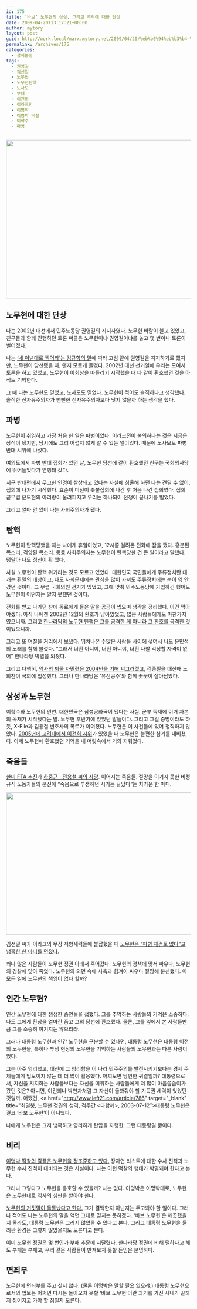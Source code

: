 ```yaml
---
id: 175
title: ‘바보’ 노무현의 상실, 그리고 추락에 대한 단상
date: 2009-04-20T13:17:21+00:00
author: mytory
layout: post
guid: http://work.local/marx.mytory.net/2009/04/20/%eb%b0%94%eb%b3%b4-%eb%85%b8%eb%ac%b4%ed%98%84%ec%9d%98-%ec%83%81%ec%8b%a4-%ea%b7%b8%eb%a6%ac%ea%b3%a0-%ec%b6%94%eb%9d%bd%ec%97%90-%eb%8c%80%ed%95%9c-%eb%8b%a8%ec%83%81/
permalink: /archives/175
categories:
  - 정치논평
tags:
  - 권영길
  - 김선일
  - 노무현
  - 노무현탄핵
  - 노사모
  - 부패
  - 이건희
  - 이라크전
  - 이명박
  - 이명박 떡찰
  - 이학수
  - 파병
---
```

<img src="http://work.local/marx.mytory.net/wp-content/uploads/1/cfile21.uf.14265D0F49EC75AC45620A.jpg" class="aligncenter" width="550" height="431" alt="" filename="Rho2.jpg" filemime="image/jpeg" />

## 노무현에 대한 단상

나는 2002년 대선에서 민주노동당 권영길의 지지자였다. 노무현 바람이 불고 있었고, 친구들과 함께 진행하던 토론 써클은 노무현이냐 권영길이냐를 놓고 몇 번이나 토론이 벌어졌다.

나는 <a href="http://gyuhang.net/entry/%EB%84%A4-%EC%9D%B4%EB%85%90%EB%8C%80%EB%A1%9C-%EC%B0%8D%EC%96%B4%EB%9D%BC" target="_blank" title="김규항, 네 이념대로 찍어라, 2002/04/03">‘네 이념대로 찍어라’는 김규항의 말</a>에 따라 고심 끝에 권영길을 지지하기로 했지만, 노무현이 당선됐을 때, 왠지 모르게 들떴다. 2002년 대선 선거일에 우리는 모여서 토론을 하고 있었고, 노무현이 이회창을 따돌리기 시작했을 때 다 같이 환호했던 것을 아직도 기억한다.

그 때 나는 노무현도 믿었고, 노사모도 믿었다. 노무현이 적어도 솔직하다고 생각했다. 솔직한 신자유주의자가 뻔뻔한 신자유주의자보다 낫지 않을까 하는 생각을 했다.

## 파병

노무현이 취임하고 가장 처음 한 일은 파병이었다. 이라크전이 불의하다는 것은 지금은 상식이 됐지만, 당시에도 그리 어렵지 않게 알 수 있는 일이었다. 때문에 노사모도 파병 반대 시위에 나섰다.

여의도에서 파병 반대 집회가 있던 날, 노무현 당선에 같이 환호했던 친구는 국회의사당에 뛰어들었다가 연행돼 갔다.

지구 반대편에서 무고한 인명이 살상돼고 있다는 사실에 침울해 하던 나는 견딜 수 없어, 집회에 나가기 시작했다. 효순이 미선이 촛불집회에 나간 후 처음 나간 집회였다. 집회 끝무렵 윤도현의 아리랑이 울려퍼지고 우리는 하나되어 전쟁이 끝나기를 빌었다.

그리고 얼마 안 있어 나는 사회주의자가 됐다.

## 탄핵

노무현이 탄핵당했을 때는 나에게 휴일이었고, 12시쯤 걸려온 전화에 잠을 깼다. 흥분된 목소리, 격앙된 목소리. 동료 사회주의자는 노무현이 탄핵당한 건 큰 일이라고 말했다. 덩달아 나도 정신이 확 깼다.

사실 노무현이 탄핵 위기라는 것도 모르고 있었다. 대한민국 국민들에게 주류정치란 대개는 환멸의 대상이고, 나도 사회문제에는 관심을 많이 가져도 주류정치에는 눈이 영 안 갔던 것이다. 그 무렵 국회의원 선거가 있었고, 그에 맞춰 민주노동당에 가입하긴 했어도 노무현이 어떤지는 알지 못했던 것이다.

전화를 받고 나가던 참에 동료에게 들은 말을 곰곰이 씹으며 생각을 정리했다. 이건 막아야겠다. 아직 나에겐 2002년 12월의 환호가 남아있었고, 많은 사람들에게도 마찬가지였으니까. 그리고 <a href="http://www.left21.com/article/1174" target="_blank" title="최일붕, 탄핵 정국의 배경ㆍ평가ㆍ과제, 격주간 〈다함께〉, 2004.3.20">한나라당의 노무현 탄핵은 그를 공격한 게 아니라 그 환호를 공격한 것</a>이었으니까.

그리고 또 며칠을 거리에서 보냈다. 뛰쳐나온 수많은 사람들 사이에 섞여서 나도 윤민석의 노래를 함께 불렀다. “그래서 너흰 아니야, 너흰 아니야, 너흰 나랄 걱정할 자격이 없어” 한나라당 박멸을 외쳤다.

그리고 다행히, <a href="http://www.left21.com/article/1184" target="_blank" title="‘한민당’을 역사의 쓰레기장에 내다 버리자, 격주간 〈다함께〉, 2004.3.20">역사의 퇴물 자민련은 2004년을 기해 찌그러졌고</a>, 김종필을 대신해 노회찬이 국회에 입성했다. 그러나 한나라당은 ‘유신공주’와 함께 꿋꿋이 살아남았다.

## 삼성과 노무현

이학수와 노무현의 인연. 대한민국은 삼성공화국이 됐다는 사실. 군부 독재에 이거 자본의 독재가 시작됐다는 말. 노무현 후반기에 있었던 말들이다. 그리고 그걸 증명이라도 하듯, X-File과 김용철 변호사의 폭로가 이어졌다. 노무현은 이 사건들에 있어 정직하지 않았다. <a href="http://www.left21.com/article/2037" target="_blank" title="이건희 박사학위 수여 저지는 정당했다, 격주간 〈다함께〉, 2005.5.4">2005년에 고려대에서 이건희 시위</a>가 있었을 때 노무현은 불편한 심기를 내비쳤다. 이제 노무현에 환호했던 기억을 내 머릿속에서 거의 지워졌다.

## 죽음들

<a href="http://www.left21.com/article/4074" target="_blank" title="강동훈, 한미FTA는 양극화 확대ㆍ강화 협정이다, 맞불, 2007-04-21">한미 FTA 추진</a>과 <a href="http://www.left21.com/article/3641" target="_blank" title="한규한, 진정한 폭력배는 우익과 노무현 정부다, 맞불, 2006-12-02">하중근ㆍ전용철 씨의 사망</a>. 이어지는 죽음들. 절망을 이기지 못한 비정규직 노동자들의 분신에 “죽음으로 투쟁하던 시기는 끝났다”는 차가운 한 마디.

<img src="http://work.local/marx.mytory.net/wp-content/uploads/1/cfile5.uf.141D260E49EC75504EEF6B.jpg" class="aligncenter" width="580" height="387" alt="" filename="Rho.jpg" filemime="image/jpeg" />

김선일 씨가 이라크의 무장 저항세력들에 붙잡혔을 때 <a href="http://www.left21.com/article/1369" target="_blank" title="정부의 파병 강행 방침이 김선일 씨를 죽였다, 격주간 〈다함께〉, 2004-06-26">노무현은 “파병 재검토 없다”고 냉혹한 한 마디를 던졌다.</a>

꽤나 많은 사람들이 노무현 정권 아래서 죽어갔다. 노무현의 정책에 맞서 싸우다, 노무현의 경찰에 맞아 죽었다. 노무현의 외면 속에 사측과 힘겨이 싸우다 절망해 분신했다. 이 모든 일에 노무현의 책임이 없다 할까?

## 인간 노무현?

인간 노무현에 대한 생생한 증언들을 접했다. 그를 추억하는 사람들의 기억은 소중하다. 나도 그에게 환상을 얼마간 품고 그의 당선에 환호했다. 물론, 그를 옆에서 본 사람들만큼 그를 소중히 여기지는 않으리라.

그러나 대통령 노무현과 인간 노무현을 구분할 수 있다면, 대통령 노무현은 대통령 이전의 노무현을, 특히나 투쟁 현장의 노무현을 기억하는 사람들의 노무현과는 다른 사람이었다.

그는 아주 영리했고, 대신에 그 영리함을 이 나라 민주주의를 발전시키기보다는 경제 주체들에게 밉보이지 않는 데 더 많이 활용했다. 어찌보면 당연한 귀결일까? 대통령으로서, 자신을 지지하는 사람들보다는 자신을 미워하는 사람들에게 더 많이 마음씀씀이가 갔던 것은? 아니면, 이건희나 박연차처럼 그 자신이 돌봐줘야 할 기득권 세력이 있었던 것일까. 어쨌건, <a href="http://www.left21.com/article/786" target="_blank" title="최일붕, 노무현 정권의 성격, 격주간 &lt;다함께&gt;, 2003-07-12&#8243;>대통령 노무현</a>은 결코 ‘바보 노무현’이 아니었다.

나에게 노무현은 그저 냉혹하고 영리하게 탄압을 자행한, 그런 대통령일 뿐이다.

## 비리

<a href="http://www.left21.com/article/6341" target="_blank" title="장호종 기자, 부패원조 MB, 노무현 비리 공격할 자격 없다 - 부패한 민주당은 MB의 대안이 못 된다, 레프트21, 2009-04-09">이명박 떡찰의 칼끝은 노무현을 정조준하고 있다.</a> 장자연 리스트에 대한 수사 진척과 노무현 수사 진척이 대비되는 것은 사실이다. 나는 이런 떡찰의 행태가 박멸돼야 한다고 본다.

그러나 그렇다고 노무현을 옹호할 수 있을까? 나는 없다. 이명박은 이명박대로, 노무현은 노무현대로 역사의 심판을 받아야 한다.

<a href="http://www.hani.co.kr/arti/politics/politics_general/350747.html" target="_blank" title="석진환 기자, ‘탄로난 거짓말’ 검찰은 으쓱, 한겨레, 2009-04-20">노무현의 거짓말이 들통났다고 한다.</a> 그가 결백한지 아닌지는 두고봐야 할 일이다. 그러나 적어도 나는 노무현의 말을 액면 그대로 믿지는 못하겠다. ‘바보 노무현’은 깨끗했을지 몰라도, 대통령 노무현은 그러지 않았을 수 있다고 본다. 그리고 대통령 노무현을 둘러싼 환경은 그렇지 않았을지도 모른다고 본다.

이미 노무현 정권은 몇 번인가 부패 추문에 시달렸다. 한나라당 정권에 비해 덜하다고 해도 부패는 부패고, 우리 같은 사람들이 만져보지 못할 돈임은 분명하다.

## 면죄부

노무현에 면죄부를 주고 싶지 않다. (물론 이명박은 말할 필요 있으랴.) 대통령 노무현으로서의 업보는 어쩌면 다시는 돌아오지 못할 ‘바보 노무현’이란 과거를 가진 사내가 끝까지 짊어지고 가야 할 짐일지 모른다.